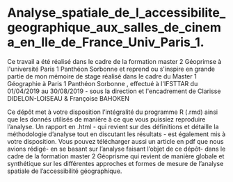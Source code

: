 
# Analyse_spatiale_de_l_accessibilite_geographique_aux_salles_de_cinema_en_Ile_de_France_Univ_Paris_1.
Ce travail a été réalisé dans le cadre de la formation master 2 Géoprimse  à l'université Paris 1 Panthéon Sorbonne et reprend ou s'inspire en grande partie de mon mémoire de stage réalisé dans le cadre du Master 1 Géographie à Paris 1 Panthéon Sorbonne , effectué à l'IFSTTAR  du 01/04/2019 au 30/08/2019 - sous la direction et l'encadrement de Clarisse DIDELON-LOISEAU  &amp; Françoise BAHOKEN 

Ce dépôt met à votre disposition l’intégralité du programme R (.rmd) ainsi que les donnés utilisés de manière à ce que vous puissiez reproduire l’analyse. Un rapport en .html - qui revient sur des définitions et détaille la méthodologie d’analyse tout en discutant les résultats - est également mis à votre disposition. Vous pouvez télécharger aussi un article en pdf que nous avions rédigé- en se basant sur l’analyse faisant l’objet de ce dépôt- dans le cadre de la formation master 2 Géoprisme qui revient de manière globale et synthétique sur les différentes approches et formes de mesure de l’analyse spatiale de l’accessibilité géographique. 
